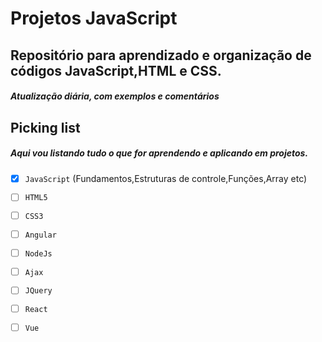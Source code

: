 # Projetos JavaScript
## Repositório para aprendizado e organização de códigos JavaScript,HTML e CSS.
##### Atualização diária, com exemplos e comentários


## Picking list
##### Aqui vou listando tudo o que for aprendendo e aplicando em projetos.

- [x] `JavaScript` (Fundamentos,Estruturas de controle,Funções,Array etc)
- [ ] `HTML5`
- [ ] `CSS3`
- [ ] `Angular`
- [ ] `NodeJs`
- [ ] `Ajax`
- [ ] `JQuery`
- [ ] `React`
- [ ] `Vue`

